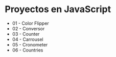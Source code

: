 # Proyectos en JavaScript

* 01 - Color Flipper
* 02 - Conversor
* 03 - Counter
* 04 - Carrousel
* 05 - Cronometer
* 06 - Countries